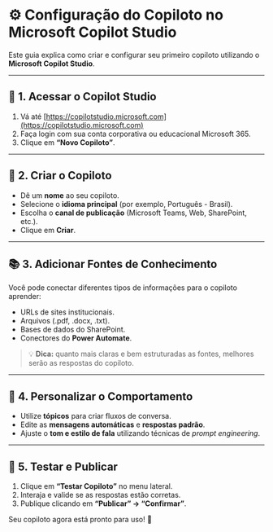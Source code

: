 # ⚙️ Configuração do Copiloto no Microsoft Copilot Studio

Este guia explica como criar e configurar seu primeiro copiloto utilizando o **Microsoft Copilot Studio**.

---

## 🧭 1. Acessar o Copilot Studio

1. Vá até [https://copilotstudio.microsoft.com](https://copilotstudio.microsoft.com)  
2. Faça login com sua conta corporativa ou educacional Microsoft 365.  
3. Clique em **“Novo Copiloto”**.

---

## 🧠 2. Criar o Copiloto

- Dê um **nome** ao seu copiloto.  
- Selecione o **idioma principal** (por exemplo, Português - Brasil).  
- Escolha o **canal de publicação** (Microsoft Teams, Web, SharePoint, etc.).  
- Clique em **Criar**.

---

## 📚 3. Adicionar Fontes de Conhecimento

Você pode conectar diferentes tipos de informações para o copiloto aprender:

- URLs de sites institucionais.  
- Arquivos (.pdf, .docx, .txt).  
- Bases de dados do SharePoint.  
- Conectores do **Power Automate**.

> 💡 **Dica:** quanto mais claras e bem estruturadas as fontes, melhores serão as respostas do copiloto.

---

## 🔧 4. Personalizar o Comportamento

- Utilize **tópicos** para criar fluxos de conversa.  
- Edite as **mensagens automáticas** e **respostas padrão**.  
- Ajuste o **tom e estilo de fala** utilizando técnicas de *prompt engineering*.  

---

## 🚀 5. Testar e Publicar

1. Clique em **“Testar Copiloto”** no menu lateral.  
2. Interaja e valide se as respostas estão corretas.  
3. Publique clicando em **“Publicar” → “Confirmar”**.  

Seu copiloto agora está pronto para uso! 🎉
